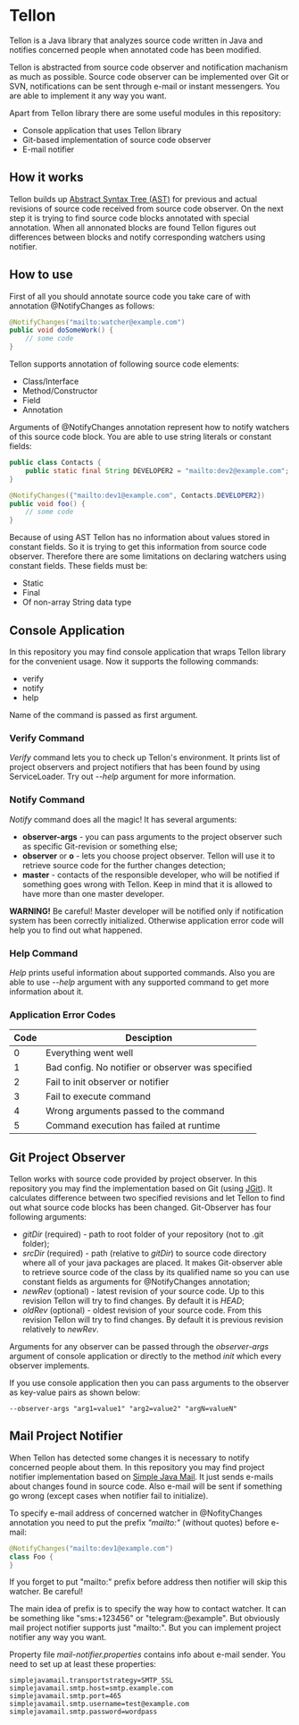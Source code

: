 # Tellon
Tellon is a Java library that analyzes source code written in Java and notifies concerned people when annotated code has been modified.

Tellon is abstracted from source code observer and notification machanism as much as possible. Source code observer can be implemented over Git or SVN, notifications can be sent through e-mail or instant messengers. You are able to implement it any way you want.

Apart from Tellon library there are some useful modules in this repository:
  - Console application that uses Tellon library
  - Git-based implementation of source code observer
  - E-mail notifier
 
## How it works
Tellon builds up [Abstract Syntax Tree (AST)](https://en.wikipedia.org/wiki/Abstract_syntax_tree) for previous and actual revisions of source code received from source code observer. On the next step it is trying to find source code blocks annotated with special annotation. When all annonated blocks are found Tellon figures out differences between blocks and notify corresponding watchers using notifier.

## How to use
First of all you should annotate source code you take care of with annotation @NotifyChanges as follows:
```java
@NotifyChanges("mailto:watcher@example.com")
public void doSomeWork() {
    // some code
}
```

Tellon supports annotation of following source code elements:
  - Class/Interface
  - Method/Constructor
  - Field
  - Annotation
 
Arguments of @NotifyChanges annotation represent how to notify watchers of this source code block. You are able to use string literals or constant fields:
```java
public class Contacts {
    public static final String DEVELOPER2 = "mailto:dev2@example.com";
}

@NotifyChanges({"mailto:dev1@example.com", Contacts.DEVELOPER2})
public void foo() {
    // some code
}
```

Because of using AST Tellon has no information about values stored in constant fields. So it is trying to get this information from source code observer. Therefore there are some limitations on declaring watchers using constant fields. These fields must be:
  - Static
  - Final
  - Of non-array String data type

## Console Application
In this repository you may find console application that wraps Tellon library for the convenient usage. Now it supports the following commands:
  - verify
  - notify
  - help

Name of the command is passed as first argument.

### Verify Command
*Verify* command lets you to check up Tellon's environment. It prints list of project observers and project notifiers that has been found by using ServiceLoader. Try out *--help* argument for more information.

### Notify Command
*Notify* command does all the magic! It has several arguments:
  - **observer-args** - you can pass arguments to the project observer such as specific Git-revision or something else;
  - **observer** or **o** - lets you choose project observer. Tellon will use it to retrieve source code for the further changes detection;
  - **master** - contacts of the responsible developer, who will be notified if something goes wrong with Tellon. Keep in mind that it is allowed to have more than one master developer.

**WARNING!** Be careful! Master developer will be notified only if notification system has been correctly initialized. Otherwise application error code will help you to find out what happened.

### Help Command
*Help* prints useful information about supported commands. Also you are able to use *--help* argument with any supported command to get more information about it.

### Application Error Codes
Code | Desciption
--- | ---
0 | Everything went well 
1 | Bad config. No notifier or observer was specified
2 | Fail to init observer or notifier
3 | Fail to execute command
4 | Wrong arguments passed to the command
5 | Command execution has failed at runtime

## Git Project Observer
Tellon works with source code provided by project observer. In this repository you may find the implementation based on Git (using [JGit](https://github.com/eclipse/jgit)). It calculates difference between two specified revisions and let Tellon to find out what source code blocks has been changed. Git-Observer has four following arguments:
  - *gitDir* (required) - path to root folder of your repository (not to .git folder);
  - *srcDir* (required) - path (relative to *gitDir*) to source code directory where all of your java packages are placed. It makes Git-observer able to retrieve source code of the class by its qualified name so you can use constant fields as arguments for @NotifyChanges annotation;
  - *newRev* (optional) - latest revision of your source code. Up to this revision Tellon will try to find changes. By default it is *HEAD*;
  - *oldRev* (optional) - oldest revision of your source code. From this revision Tellon will try to find changes. By default it is previous revision relatively to *newRev*.

Arguments for any observer can be passed through the *observer-args* argument of console application or directly to the method *init* which every observer implements.

If you use console application then you can pass arguments to the observer as key-value pairs as shown below:
```
--observer-args "arg1=value1" "arg2=value2" "argN=valueN"
```

## Mail Project Notifier
When Tellon has detected some changes it is necessary to notify concerned people about them. In this repository you may find project notifier implementation based on [Simple Java Mail](https://github.com/bbottema/simple-java-mail). It just sends e-mails about changes found in source code. Also e-mail will be sent if something go wrong (except cases when notifier fail to initialize).

To specify e-mail address of concerned watcher in @NofityChanges annotation you need to put the prefix *"mailto:"* (without quotes) before e-mail:
```java
@NotifyChanges("mailto:dev1@example.com")
class Foo {
}
```

If you forget to put "mailto:" prefix before address then notifier will skip this watcher. Be careful! 

The main idea of prefix is to specify the way how to contact watcher. It can be something like "sms:+123456" or "telegram:@example". But obviously mail project notifier supports just "mailto:". But you can implement project notifier any way you want.

Property file *mail-notifier.properties* contains info about e-mail sender. You need to set up at least these properties:
```
simplejavamail.transportstrategy=SMTP_SSL
simplejavamail.smtp.host=smtp.example.com
simplejavamail.smtp.port=465
simplejavamail.smtp.username=test@example.com
simplejavamail.smtp.password=wordpass
```
